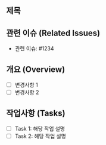 ## 제목
<!-- 간결하고 명확하게 변경사항을 설명합니다. -->

## 관련 이슈 (Related Issues)
<!-- 이 PR과 연결된 이슈 번호를 참조합니다. -->
- 관련 이슈: #1234

## 개요 (Overview)
<!-- 이 PR의 목적과 주요 변경사항을 간략히 설명합니다. -->
- [ ] 변경사항 1
- [ ] 변경사항 2

## 작업사항 (Tasks)
<!-- PR이 포함하고 있는 작업 및 구현한 사항들을 상세히 기술합니다. -->
- [ ] Task 1: 해당 작업 설명
- [ ] Task 2: 해당 작업 설명
